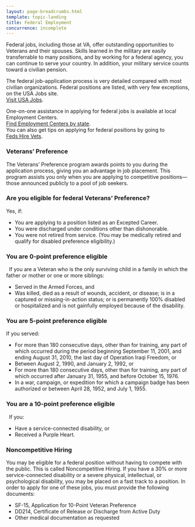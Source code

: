 ```yaml
---
layout: page-breadcrumbs.html
template: topic-landing
title: Federal Employment
concurrence: incomplete
---
```

<div itemscope itemtype="http://schema.org/FAQPage">
<div itemprop="description" class="va-introtext">

Federal jobs, including those at VA, offer outstanding opportunities to Veterans and their spouses. Skills learned in the military are easily transferrable to many positions, and by working for a federal agency, you can continue to serve your country. In addition, your military service counts toward a civilian pension.

</div>

The federal job-application process is very detailed compared with most civilian organizations. Federal positions are listed, with very few exceptions, on the USA Jobs site. <br> [Visit USA Jobs](http://www.usajobs.gov).

One-on-one assistance in applying for federal jobs is available at local Employment Centers.<br> [Find Employment Centers by state](https://www.doleta.gov/usworkforce/onestop/onestopmap.cfm). <br> 
You can also get tips on applying for federal positions by going to <br> [Feds Hire Vets](http://www.fedshirevets.gov).

<div itemscope itemtype="http://schema.org/Question">

<h3 itemprop="name">Veterans’ Preference</h3>
<div itemprop="acceptedAnswer" itemscope itemtype="http://schema.org/Answer">
<div itemprop="text">

The Veterans’ Preference program awards points to you during the application process, giving you an advantage in job placement. This program assists you only when you are applying to competitive positions—those announced publicly to a pool of job seekers.

<div class="feature" markdown=“1” itemscope itemtype="http://schema.org/Question">

<h3 itemprop="name">Are you eligible for federal Veterans’ Preference?</h3>
<div itemprop="acceptedAnswer" itemscope itemtype="http://schema.org/Answer">
<div itemprop="text">

Yes, if:

- You are applying to a position listed as an Excepted Career. 
- You were discharged under conditions other than dishonorable. 
- You were not retired from service. (You may be medically retired and qualify for disabled preference eligibility.)

</div>
</div>
</div>
</div>

<div itemscope itemtype="http://schema.org/Question">

<h3 itemprop="name">You are 0-point preference eligible</h3>
<div itemprop="acceptedAnswer" itemscope itemtype="http://schema.org/Answer">
<div itemprop="text">
 
If you are a Veteran who is the only surviving child in a family in which the father or mother or one or more siblings:

- Served in the Armed Forces, and
- Was killed, died as a result of wounds, accident, or disease; is in a captured or missing-in-action status; or is permanently 100% disabled or hospitalized and is not gainfully employed because of the disability.

</div>
</div>
</div>

<div itemscope itemtype="http://schema.org/Question">

<h3 itemprop="name">You are 5-point preference eligible</h3>
<div itemprop="acceptedAnswer" itemscope itemtype="http://schema.org/Answer">
<div itemprop="text">

If you served:

- For more than 180 consecutive days, other than for training, any part of which occurred during the period beginning September 11, 2001, and ending August 31, 2010, the last day of Operation Iraqi Freedom, or
- Between August 2, 1990, and January 2, 1992, or
- For more than 180 consecutive days, other than for training, any part of which occurred after January 31, 1955, and before October 15, 1976.
- In a war, campaign, or expedition for which a campaign badge has been authorized or between April 28, 1952, and July 1, 1955.

</div>
</div>
</div>

<div itemscope itemtype="http://schema.org/Question">

<h3 itemprop="name">You are a 10-point preference eligible</h3>
<div itemprop="acceptedAnswer" itemscope itemtype="http://schema.org/Answer">
<div itemprop="text">
 
If you:

- Have a service-connected disability, or
- Received a Purple Heart.

</div>
</div>
</div>

<div itemscope itemtype="http://schema.org/Question">

<h3 itemprop="name">Noncompetitive Hiring</h3>
<div itemprop="acceptedAnswer" itemscope itemtype="http://schema.org/Answer">
<div itemprop="text">

You may be eligible for a federal position without having to compete with the public. This is called Noncompetitive Hiring. If you have a 30% or more service-connected disability or a severe physical, intellectual, or psychological disability, you may be placed on a fast track to a position.
In order to apply for one of these jobs, you must provide the following documents:

- SF-15, Application for 10-Point Veteran Preference
- DD214, Certificate of Release or Discharge from Active Duty
- Other medical documentation as requested 

</div>
</div>
</div>
</div>
